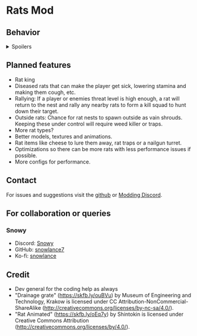 # Rats Mod

## Behavior

<details>
<summary>Spoilers</summary>

- **Rat Nest:** A sewer grate can spawn on any map as a map hazard which will spawn rats every x - x seconds.
- **Rat Types:** Each rat will either defend the nest or scout the dungeon. If a player gets too close to the nest, they will damage the player.
- **Enemy Vents:** If a scout rat cant get to a desired location, it will try to crawl through the vents to get to that location.
- **Lost Rats:** If a rat cannot get to the nest, even by vents, it will roam at random. These rats will never attack the player or enemies. They are only aggressive when part of a colony.
- **Colony Threat System:** Each time a rat sees a player or enemy, they will add 1 to a threat counter. When that reaches a threshold (100 for players and 50 for enemies by default) they will start swarming the threat.
- **Swarming:** When enough rats are swarming a target, they will begin attacking the target, dealing 2 damage each bite.
- **Rat Food:** If a rat finds a player corpse it will attempt to drag the corpse back to the nest. They will rip food off of enemies depending on the enemies HP. By default, player corpses give 30 food and enemies give `10 * enemyHP` food. For every 10 food brought back to the nest, it will spawn a rat.
- **Rat Control:** You can stop rats from spawning at a nest by finding the terminal code located on the nest. Inputing this code into the terminal will open/close the grate.

</details>

## Planned features

- Rat king
- Diseased rats that can make the player get sick, lowering stamina and making them cough, etc.
- Rallying: If a player or enemies threat level is high enough, a rat will return to the nest and rally any nearby rats to form a kill squad to hunt down their target.
- Outside rats: Chance for rat nests to spawn outside as vain shrouds. Keeping these under control will require weed killer or traps.
- More rat types?
- Better models, textures and animations.
- Rat items like cheese to lure them away, rat traps or a nailgun turret.
- Optimizations so there can be more rats with less performance issues if possible.
- More configs for performance.

## Contact

For issues and suggestions visit the [github](https://github.com/snowlance7/Rats) or [Modding Discord]().

## For collaboration or queries

### Snowy
- Discord: [Snowy](https://discord.com/users/327989194087727107)
- GitHub: [snowlance7](https://github.com/snowlance7)
- Ko-fi: [snowlance](https://ko-fi.com/snowlance)

## Credit

- Dev general for the coding help as always
- "Drainage grate" (https://skfb.ly/ouBVu) by Museum of Engineering and Technology, Krakow is licensed under CC Attribution-NonCommercial-ShareAlike (http://creativecommons.org/licenses/by-nc-sa/4.0/).
- "Rat Animated" (https://skfb.ly/oEq7y) by Shintokin is licensed under Creative Commons Attribution (http://creativecommons.org/licenses/by/4.0/).